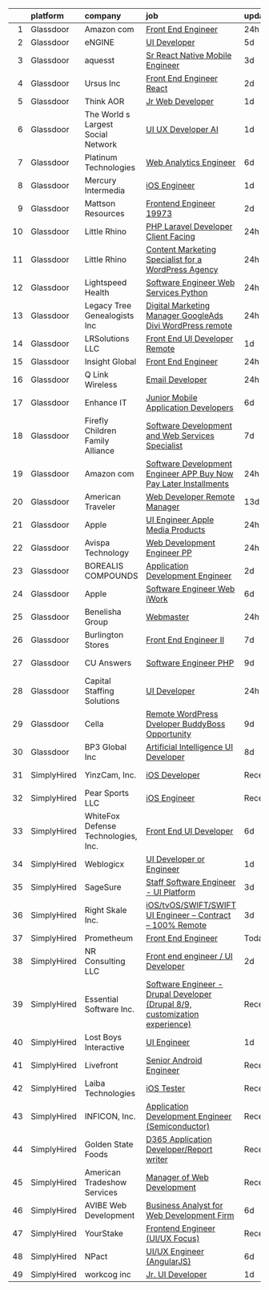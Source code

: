 

|    | platform    | company                             | job                                                                                                                                                                                                                                                                                                                                                                                                                                                                                                                                                                                                                                                                                                                                                                                                                                                                                                                                                                                                                                                                                                                                                                                                                                                                                                                                                                                                               | update_time   | location            |
|---:|:------------|:------------------------------------|:------------------------------------------------------------------------------------------------------------------------------------------------------------------------------------------------------------------------------------------------------------------------------------------------------------------------------------------------------------------------------------------------------------------------------------------------------------------------------------------------------------------------------------------------------------------------------------------------------------------------------------------------------------------------------------------------------------------------------------------------------------------------------------------------------------------------------------------------------------------------------------------------------------------------------------------------------------------------------------------------------------------------------------------------------------------------------------------------------------------------------------------------------------------------------------------------------------------------------------------------------------------------------------------------------------------------------------------------------------------------------------------------------------------|:--------------|:--------------------|
|  1 | Glassdoor   | Amazon com                          | [Front End Engineer](https://www.glassdoor.com/partner/jobListing.htm?pos=123&ao=1110586&s=58&guid=00000182b4e5f521ae2fffcf73711bc4&src=GD_JOB_AD&t=SR&vt=w&cs=1_b01e7699&cb=1660892346073&jobListingId=1008079492922&cpc=8795CF9063CD573D&jrtk=3-0-1gaqebtabkuhf801-1gaqebtaq2eaa000-089a4ecf37e1150b--6NYlbfkN0CKJOvZ2V5IrJ1cL6f27LnM8XR4tisTi-a8V3t-dR9dwsgFRvlGUQc2Ve2CGI8d6VNekPILtRAiJVeC2BMGUyniCeAqpQpaEBREPcrLdn7hK8R3kPDcaBZw5BeA4dqboBiu6lozLUEBRYBmCSXvbCscWdQCgASbg0rE64gOHbHRvaY427JYekMPz_gHvM3bI06BLjKVtoN66aXMzIV-diIRv0LaiyHrBRNDKZKcz7hSXF3tXBTGh9Nsp-RFtkurn8zyFpB7R5hU8KdrCejhnJKnhg9U82j_WWRX0gwQFLAvLMDxZX4AzO3FGu7JJfnAwM2iNFL4dLKJc1N_NRLFAiT4j9BspK4HSmsKdBB3WImuujHM5WmNktbfIKI6WAE8kYvi8BbVdEKPAjKQ4chRQSoDddLU0ht9McGSI_UFFhUBdbbpGlwzMsCp)                                                                                                                                                                                                                                                                                                                                                                                                                                                                                                                                                                                                                                          | 24h           | Seattle, WA         |
|  2 | Glassdoor   | eNGINE                              | [UI Developer](https://www.glassdoor.com/partner/jobListing.htm?pos=121&ao=1110586&s=58&guid=00000182b4e5f521ae2fffcf73711bc4&src=GD_JOB_AD&t=SR&vt=w&ea=1&cs=1_4372acf4&cb=1660892346073&jobListingId=1008069838438&cpc=AC285F3A3ECA6BB0&jrtk=3-0-1gaqebtabkuhf801-1gaqebtaq2eaa000-89aab9cd47342a22--6NYlbfkN0CM72iPWblhTK_jhJfJxLWIuoC99VqbpyV49Itn1AUN0-11EOCsDA6xOfpz_HI8_xB9h5HpgiIRPkkO2Hi2R_skyVgROzf-V3wBAvxqLlJY5EHVpv0OFJyCw-L0RMqAn-PlHU9SwUDe-DwVcki62HWiZeG7HKE_-jOFz9P6JI-sUsmlxZk2Dn4lqcbSEdxKNpxiZJGFqK2YkrSlGTggktuim-qOZ8iX8txkMkp8UFDrZtDb5VZptmf6whnOYR1FFvTHwkX75PEXEvmIVCMW0k3Qlp0Z3g7FO6i_KGv1y7g5_g4fbWVQf22dwm2JTEGnePv9sjRrQXQkHTaFppUuDAz3jeynuMJ2DMLsQHgJ8fCDGgbci7nIAU_0QfB7ZmV1DzRj2Mtw3s9cAcdYcXhl8ZG0ol_XjfNys4iROOfariRWwHuuqCsdcRTAS1X5_xUalrd0UXqAy3TiUwdahjwmBmvzp_l1ZWzdAjevjkSzTVuXRcKZ41mR0aNQrubDVaH0n34%3D)                                                                                                                                                                                                                                                                                                                                                                                                                                                                                                                                                             | 5d            | Remote              |
|  3 | Glassdoor   | aquesst                             | [Sr  React Native Mobile Engineer](https://www.glassdoor.com/partner/jobListing.htm?pos=117&ao=1110586&s=58&guid=00000182b4e5f521ae2fffcf73711bc4&src=GD_JOB_AD&t=SR&vt=w&ea=1&cs=1_fbdb113b&cb=1660892346072&jobListingId=1008071768516&cpc=21001CD36CB5FE0E&jrtk=3-0-1gaqebtabkuhf801-1gaqebtaq2eaa000-c860fe0186ed965c--6NYlbfkN0D0_noO7Oc7JtFJT3HZwjD-j9LlNG4cZe-dC6l96DqpIZZ9990r4MRVQdmbAAdqwariOlcLUcpwkfTTes305q7-5lxP1sp2PrDXZPd-Gsya2CDipC9f-qnjwnXzV0bnxJPfvRfOvP1FPFudrqGNkRMo6qAtSIqYkUpUdB3_EDYU3BeAvvsUGgVrBh9yW6ZbZ5Own8l4Rc5n7F00BxUu0mVaSFNsc2uSgIFKufcvLW2VIt0GIAKqA0nf5fkKnxdFNcvrzLspOU_Yj9itNSIJXBBB8EGlMXkzv6mXv8idbDzOB-IY_T7daeOufUcSlYMWZj6c7n2cXzF6A9oxFaqdVg4k_ccrmeCUGMA-scSp8tgolec7u_gMFhAAYC4kYyvRTObVTfAXNi6kf8Wdhtdqyx8NaiLWFuSu1C0ynCTXuFxWTqIozDyhV3tV6dahqK-OtQmjvslRdX3OCm2wpclXnUU8dxaBQcF5p3y7c5hWVEwh_qEm30oHauqp7Y4m8TW5TYQcsBLyKaQtCzZ0-vQjTTpJBXcKkI0GKZg%3D)                                                                                                                                                                                                                                                                                                                                                                                                                                                                                                         | 3d            | Remote              |
|  4 | Glassdoor   | Ursus  Inc                          | [Front End Engineer   React](https://www.glassdoor.com/partner/jobListing.htm?pos=122&ao=1110586&s=58&guid=00000182b4e5f521ae2fffcf73711bc4&src=GD_JOB_AD&t=SR&vt=w&ea=1&cs=1_7d107785&cb=1660892346073&jobListingId=1008074240575&cpc=32EE424DE2B657EB&jrtk=3-0-1gaqebtabkuhf801-1gaqebtaq2eaa000-f2af985bb1f64a6d--6NYlbfkN0CT8vBT9H5mqECx2dfLV_FONLPDKpIRssxVwtj05Tmm4rA5I0VNOPdM1oYsK66ov5pc1wcA0i1jXnvRzmI--6BABobEGEoM2oGyC3XdEJGpUjll2FHbTHAmdz34ryBvE3X54rTHlwXxvLqFBrAX3sI-6J_y4YpvsN-WunORAvaMa1GNL3gPQ4hdC0z48g06DcM75RifPtW5IO-OTXlJjn31Auz1KaHUqcnUXskvsQiL05VN4HOH-ODWYm-IV-9wf-vwo5Js-fPjNSsKek7TBHfcmKY8e3pXzDwz1XGgGupmipdRvrEBbKnRZOGn36v5YQyK5WBxp3zL2U1n5WDF6s44GuSlwYa8_aeZ2O7wD3MlTmtN1XfPe0w1DuGlLFxlfmLARg3PkxHJqR-5WlqI_sqGiuzTRGMSYwdCQbqUmHFdsdedXeJO8SxxA0TZokdKbBB5Qvi6rmZl8KrhdQYQWNbV-d_CJ4bGHzYijTZnjeaoYVACSOOK6tzHyu5RXV9IHkuXMVa0cYeC73OtgqM2-f7cUnafSMjcyGMWm3l01jfrbe9ZwvnCKSTnHkLccOi1c4ljNQqzO0P3iqgFvKHWwS3q3sAOSIInL-vWxS5iI01Nb1qrmx4a0njkG34-s1PgOYIVFAPw40a62k-EryWZBgcNrOICuyKS-a1i7jwJrByNY_ik_zJFsVCGRgRaIBk8xy_rMILxfqTYpjvJzMjNCSYIjbjepxXt7pXwmGYYId4_9fGmDTkUzCvEI8kIHLcTFxS03f2UsAoLg2Y1vsp8thv4N95AvGUfxpI4u_BHjgxM-On7nahzamzDg7yzDSckZ7n1NZZ2b2J7H3srsiurQ9RA4FKefMbH1zdQvhSSnNBZOOF-2OIIgSA0uB66B4oo5BvcVybjbGQLuFaVZdtDphauledvzlXzrU-ZO_aIKEI8egerRbViqlwU7xrd0JdBiZRnd_wAqnBc3ZlY-FQVdgjGrsYeyt4YhpRXtJWS3v5QXORlkqGvCHaThfkSNavNj5_4Fif9lNvyXA%3D%3D) | 2d            | New York, NY        |
|  5 | Glassdoor   | Think AOR                           | [Jr  Web Developer](https://www.glassdoor.com/partner/jobListing.htm?pos=120&ao=1110586&s=58&guid=00000182b4e5f521ae2fffcf73711bc4&src=GD_JOB_AD&t=SR&vt=w&cs=1_9af6b098&cb=1660892346073&jobListingId=1008076352884&cpc=F41FEAB56D215062&jrtk=3-0-1gaqebtabkuhf801-1gaqebtaq2eaa000-199541a9d9310322--6NYlbfkN0AZhccrYCUSJlZEde1UnGXnwlG1V9FU8luw-eezWnVYr-kN5gpXPDZd7hP_nk8EKTuSlEmZqUFjmWZXkZE7zsw_oW-GdjzGixVbr7Hm8X-T_tZbOrZ7F4qo__LCtrgwEHZ6SjEb1GrWSNIGGA7nkaZzhtx6eyPItdJC7UvlRhOw1WbT2p9JnsSl5MRZ-KG7NMtGk7iIyo--fpKh9-7Q8ul6KT-t64dOgIVSxrm4zlh3naDetUIpFBtjD8uAMjoBMonv-ZlkVjdzs8SsJ8HRZLRlRwfA90GQzHVi-U2vyfDfqWy_veMZzeQNGm_46S0OeIKKA-qiVEvox2NhQ5Xg8qzkY0uLxAL-KqOWgjwe9DGw6liwrm0ivlnt3ALnT_Vihi3QDCP16rXdj7IEz8ICvFagY0O6RCg2YkB3RgYGIdsMZBL3NagE4klJ)                                                                                                                                                                                                                                                                                                                                                                                                                                                                                                                                                                                                                                           | 1d            | Denver, CO          |
|  6 | Glassdoor   | The World s Largest Social Network  | [UI UX Developer  AI ](https://www.glassdoor.com/partner/jobListing.htm?pos=130&ao=1110586&s=58&guid=00000182b4e5f521ae2fffcf73711bc4&src=GD_JOB_AD&t=SR&vt=w&ea=1&cs=1_afeec435&cb=1660892346074&jobListingId=1008077555642&cpc=48B9F4758953335C&jrtk=3-0-1gaqebtabkuhf801-1gaqebtaq2eaa000-dc4dc3c9770794ca--6NYlbfkN0DSgjPPcnEdvoK3uuxfISLALE6pB1FR7YSHOr_tSg5_QGIhoz_2VqUepdcKLBLI_zRhBJ0Jgrc-8VysXAJk9sFkp8To6E9QiF_qXEeEjrEop-zVPZFN-pEA4fBNHuPYhZ1Yc2dsmwzqRzS3FoMia2YElFrd9Qr-ZitosHSBbmhCFAcrUECrH2HbOixZ5u8dra3ftJspat-wrpUwHBdQnnz6Wdk0WOa-T71TYn2s1BVfcqwJCC8fscCPc84CTDEvbdP-7VZoN08hWPTfjdpJqHoaSyTSI6hC94m3xDgVhroaBkpIjTgd177o4ezPkX_nv5k2bNlvRQIqewFky5VrPmj4tyZ1U4Kr3K5fOn8RKU0WGBAqwic0n2SMmQd_jzbkzn5G9CQgV-dC_d_nWofholFZWEqsNHvV7NJGSiOMxDAtil9bwcrATVHxor8TDYjUzZhPlWSkjWr7w5rMdMTVBnVRSL13DVAjUhsKJgjbOqu9xPfT-YSIdxCwzsTEv8iMUHCTC1Ru1kh43ZrBWlpHdE-oNjzH7GJy6-8m02dHlHJK4hS-dscuiAoPZ5BqYtmlstHct9LxiT81wXJUmSW8lEyaAm5S3_p1RLI%3D)                                                                                                                                                                                                                                                                                                                                                                                                                                                     | 1d            | San Francisco, CA   |
|  7 | Glassdoor   | Platinum Technologies               | [Web Analytics Engineer](https://www.glassdoor.com/partner/jobListing.htm?pos=104&ao=1110586&s=58&guid=00000182b4e5f521ae2fffcf73711bc4&src=GD_JOB_AD&t=SR&vt=w&ea=1&cs=1_7d08d967&cb=1660892346070&jobListingId=1008067991782&cpc=0F120DD93C91FC85&jrtk=3-0-1gaqebtabkuhf801-1gaqebtaq2eaa000-5bea5c2b1ab209cd--6NYlbfkN0AS3oPsAAmCngCu4U51_2RxXyfS7TdWOFtWPOafNW52IwBtI59ZXPdtHojvQioreHV1eCyLClcTIJuHglHXQYGFPrbYLNKjMSYElkp1vDU5B6GRIJ3ntTEZ8wqUdXjiHri8KgFHTcevVO2ME7px7hB8pIZ9k3huWREFH3y7GXAIcILB01STLbx2WRq02-bbBOfhOHb-GBgkWkMMDF7RgWK40RbKU3RMj3IC21V0FqFL5X0wZiV-zrLqtpcx2ThXV2X90Q4f5y3xUx4gtcMYd9CFUi6sLF6ndBVigXfIoZQvsVLqCnPwPvo-dd1gexvnGtc-f_0Zi7HBdkYRKzI0mNNJ-pP6hPDkns_opMyvaYCtMFPs3qNVlYwTK3m4_teGeWg6hRlQICZHRofNqSA7BRQ05BY8SvBGr6X5J-AvFALIv5SUOpvn_XIDbV1T71fW4NiWlYwjSoxuc0V2uxuQLGG6KwAVMSPpVhsSnHras67qg-DXkOyR43Vcje9f-EojI4rdgh6V7mMiKw%3D%3D)                                                                                                                                                                                                                                                                                                                                                                                                                                                                                                                                     | 6d            | Remote              |
|  8 | Glassdoor   | Mercury Intermedia                  | [iOS Engineer](https://www.glassdoor.com/partner/jobListing.htm?pos=107&ao=1110586&s=58&guid=00000182b4e5f521ae2fffcf73711bc4&src=GD_JOB_AD&t=SR&vt=w&ea=1&cs=1_ed88771a&cb=1660892346070&jobListingId=1008076136955&cpc=F17331D9BECC482A&jrtk=3-0-1gaqebtabkuhf801-1gaqebtaq2eaa000-b47ae40df0f9e85a--6NYlbfkN0Cp_WSJKd_Pz82imZmURPbhd3kYBsiZi4lpMLOH6vOlLPzokIxeo4E3F4xOQambd4--pyPe1rb1tNFMVvuWJilBPmEHBtb4FOWf2iaHFnU2gYgmWEx5lbC9IvpM5GttvCFqq9MBjwz0-PM8WfbOGC482exjsPIVnX9T1MMUcE0kr6yFADdb7FrViRCycjX4lZRL6kcJmIXFHhc6uP0Q2TeDOdL9NSYgwFCmUPISZ-9vCQnDIXy9rtH1cYz8K4OIqyRplj_-8i2Px0YlD6m2LPBZd5MafsUiCp0AZJhFZkw9yT-BkyDJnOmc4uSHgAXDjnMLL1FMGeaU26N6EsS0nXR3m_uHmds5F-KDgITqLBxNxM5fpJOcPqQX3zaU7fY_KV4ytNhfGQZWkvNhOvp_1NCsBmhJUXSkGsz9DzkbkT-Hf0qIo_JJA4tvSaeORUpQpd_ev1WLOWK1ErZvRyy6qTTGCXL0LWXB077qpCuNsRihAO8269BMGZUAJjbe6HRwUIY%3D)                                                                                                                                                                                                                                                                                                                                                                                                                                                                                                                                                             | 1d            | Remote              |
|  9 | Glassdoor   | Mattson Resources                   | [Frontend Engineer   19973](https://www.glassdoor.com/partner/jobListing.htm?pos=127&ao=1110586&s=58&guid=00000182b4e5f521ae2fffcf73711bc4&src=GD_JOB_AD&t=SR&vt=w&ea=1&cs=1_fa531f47&cb=1660892346074&jobListingId=1008074116931&cpc=9DC6E4D8324653EE&jrtk=3-0-1gaqebtabkuhf801-1gaqebtaq2eaa000-0a00a1491b6a5ce7--6NYlbfkN0DoFs6WlAcF-9rlb0mQNJgEdO4ygxmYB9kVlugPervFNJgAbE9jgY8GUQwiNDcz4EUKR8PdUcyf-VNWI6AuDvUkfxpNhtGaNV5cQCjdB051Mo02_MpHvgyOZvIn0ijvxKvElIJ4RuI63bP0TH3FcrNAG2S-xyoC_S9UwtJ6BNM_w8dMRF17Vwi9n_DU3ijUHfyQiBZZct9vjKIpcaZFcJHus1TWCRaaUj7EIb4-oXy1xqr1XnBVoXAugUK0KeuN4pYkPuCk4OL2q1VWE1vIrkFnzsgmDUpMOIIEQFShdXW43IEaGr9Dhcz5AwgaufWwFYYEbFVlD9LHEr4LIBwSAUCTZXHwjQ0RFdh0vJ3Xns-P6bxJDdGjho8eVfjHZVT_d5JCTavGRmNry0_tWUrv8H4v_5y4odB9A6B_ZfIy-YqxXxHNqz0l1DUi3RDtYaBS4qyriTUMFtgPaacSzB61E0HZbSEs2_LJNfwi-Yk9jO-h7TxPG2Wc0vxwbk-qpfDQKLc%3D)                                                                                                                                                                                                                                                                                                                                                                                                                                                                                                                                                | 2d            | Boston, MA          |
| 10 | Glassdoor   | Little Rhino                        | [PHP Laravel Developer  Client Facing ](https://www.glassdoor.com/partner/jobListing.htm?pos=108&ao=1110586&s=58&guid=00000182b4e5f521ae2fffcf73711bc4&src=GD_JOB_AD&t=SR&vt=w&ea=1&cs=1_04ec3783&cb=1660892346071&jobListingId=1008078930854&cpc=3164FDD6030E246B&jrtk=3-0-1gaqebtabkuhf801-1gaqebtaq2eaa000-da5abfdb342274a8--6NYlbfkN0BE1sWS3io7iFyXC8dTZk01nBBpyTqvcghSxkx67H4-m9o72b3Na2Uei0oZPmMhRflNJLW3qvnToUwB_6QL5RWQKSVnFOs5e6HiSvw7fwaZJxe87oaXS6XH72ZA04n9M8D7w07HbLi7_evwgNRF52txpNdje-HB_BqD0UOgyIHXGbRsG43lfAzXYvAUZE6X2_5Cyjw7eg859iLYk_j-pdZQuxnLogbD8odJxAAXcxOWl_Ewi-KCaTiI8KPa9PjIgdTqb0wWRqX1J0SIk1hANLMSfibVvz_EGvRylXG2iPkKsE6GtPjv1CW3gK2i_oVta9SMyCkMmngs6wGC7nINLxQIZZ29-2_s-YM1UFHrdtAOJhAnUD9Clyp_NAsOfMqLITvheTbHlG3o94wVzoS8BEPcz4AvgxGpOYbOS_PfVXTcP-P_O24eP9NRpLQxjhJnnIYyKA4rhNPYrQVHB9ms6QcpgB0_GCu0J1J2jXZJ_zxBidxWOicrsMUXAnFpUHAHgKSGW_FApknNyQ%3D%3D)                                                                                                                                                                                                                                                                                                                                                                                                                                                                                                                      | 24h           | Remote              |
| 11 | Glassdoor   | Little Rhino                        | [Content Marketing Specialist for a WordPress Agency](https://www.glassdoor.com/partner/jobListing.htm?pos=115&ao=1110586&s=58&guid=00000182b4e5f521ae2fffcf73711bc4&src=GD_JOB_AD&t=SR&vt=w&ea=1&cs=1_b90008d4&cb=1660892346072&jobListingId=1008078987183&cpc=C891152315FA1AD8&jrtk=3-0-1gaqebtabkuhf801-1gaqebtaq2eaa000-68b470c291fab490--6NYlbfkN0BE1sWS3io7iFyXC8dTZk01nBBpyTqvcghSxkx67H4-m9o72b3Na2UeQXYpQB8brbK2b6EXNH_Ds2Gwmfd68ZuWrGGrxFcZpBARfgo1K9BWuIASlaXHrLe7pU5hOaiybbEz_rJxl9zXfxT2L0IlIJFoTDYWp_xl82tb0AjjRtHz3kD4KhReoPeiaN6cJSKBHQD6dig3lIcfL_S4Qt4WxJ2brwK6skhbFlcmOuu4TUJNMeVDmm6CTXXl7deJDOCxmw8l8qwqUTwHDGuZKpAoO28h8OvNtQbDUxJyBcfm79YRUGeuFOzo0jJutPST0KW_-qe_OWQfzmrOMfMRRL2EdMzrAJ8PRfcRcXBGa1tsWMA6FH9StQLmg53eXpTMyhe5L41oURUsGR40A6G1CATtxFR0jTD09ZdgYwCf1KI1yc4aOEs9FexHS127Y2bm_qKJO-TwxvUSXDtSrzPP20VytF6rf8XBdLIQzOQKWylKTUc4E8SqgAT75H7idzTxiKxGZk0%3D)                                                                                                                                                                                                                                                                                                                                                                                                                                                                                                                      | 24h           | Remote              |
| 12 | Glassdoor   | Lightspeed Health                   | [Software Engineer   Web Services  Python ](https://www.glassdoor.com/partner/jobListing.htm?pos=103&ao=1110586&s=58&guid=00000182b4e5f521ae2fffcf73711bc4&src=GD_JOB_AD&t=SR&vt=w&ea=1&cs=1_cf4b0d8f&cb=1660892346070&jobListingId=1008078778282&cpc=61E17551093C17CB&jrtk=3-0-1gaqebtabkuhf801-1gaqebtaq2eaa000-db91bc0814ed36f4--6NYlbfkN0DeyJ4CP5CzwT7broxeUwKBt3co1QwKwWitRQqJu2WRZ7m0_gEG3-jS9MPJ0KxoJBwOPed10kVfSA-bTLFSMB73g7PFkUyLAm1fb1kEKujlBHTT7Vy6xC-6cRZ6bOFLUkO80r-gEFwdzjzIbJIZ6i67Lp7GwF9j5yf7DwAhvzOC7qFI8SB7G4DAhlAvHXTL22JQOn4X2Btt4VhsEAVI5IuScyeRxUUvoodKKMyTAW_nUxWxibsyU0RPgL6AUorl2pwy1CcCiGC64GrzhLgG-OkPDsFcfafdfk5efN-3af7KbE58KZrsRHwy36r8yxb1lGHgJnyvNWmeOsAyyi5mWLTORRubZaPfEZ3kC9azSQ5uV3cHVil9Y84yMFhA9vXLMWyJSyujr6ux1cLvE1EvgTfonm6f8o6J-r_lNe4h4p9DZema5LlpaVraOg6yvFrf2dAC8BTWToJkZv0H2j9fERhLkeQdWCWuynAPI7qcjjDtDJuJo1LLNgbU6rmcx671arvbgv6avP7a7Q%3D%3D)                                                                                                                                                                                                                                                                                                                                                                                                                                                                                                                  | 24h           | Remote              |
| 13 | Glassdoor   | Legacy Tree Genealogists  Inc       | [Digital Marketing Manager   GoogleAds  Divi WordPress  remote ](https://www.glassdoor.com/partner/jobListing.htm?pos=114&ao=1110586&s=58&guid=00000182b4e5f521ae2fffcf73711bc4&src=GD_JOB_AD&t=SR&vt=w&ea=1&cs=1_9fcaed3d&cb=1660892346072&jobListingId=1008079090833&cpc=45DC3EB807283E85&jrtk=3-0-1gaqebtabkuhf801-1gaqebtaq2eaa000-6368a673470ba3c4--6NYlbfkN0AuAjYKnBHsdkcMxrD7ZJITXxV72vImVt5xOyKRJQecNLptHT1ZOkyZDxiZiUaw9Z55LGqfEn1DUkR1LsDM07OkNWEsffmfuZDD3dewbPuDE4qa_tjuaxKN92aPWfrGxgB_0TGQmpsoGX6an5rsbAr8YDNE2-gcX2MJWY4FFAzEZGVx4JxT3547BD3SmtzCbsiMaHZjfdMN-QJEYO_qwPWoQ8oKnxV0J9aVDvGZDdVW0JSi8tGdPyrR6N1P9NERxhcfe6xCXC0o7s3zip5QoYWciAZ7jWbo3BDgWWZTXhH7z3QbhJYfRyWcjz1xO-hdUOCs1IojoomVR_TGGNjngvQRIs4HZJY8CVGf51DX3IbQUTlI3OM4tkFkuWfK4J_7eNeW1pb4T6msvhfoA3b-2cAhdYSqdd55tVw3goITWEE0inxMjhAunRU3kuTApKgHFB26dGe2pmC8TntUroHKk4uT0fs0R7-5SIS-xqeHaIqd9uTFE7owbgnk4Y5xVmUvs08%3D)                                                                                                                                                                                                                                                                                                                                                                                                                                                                                                           | 24h           | Remote              |
| 14 | Glassdoor   | LRSolutions  LLC                    | [Front End UI Developer   Remote](https://www.glassdoor.com/partner/jobListing.htm?pos=128&ao=1110586&s=58&guid=00000182b4e5f521ae2fffcf73711bc4&src=GD_JOB_AD&t=SR&vt=w&ea=1&cs=1_c9a1324a&cb=1660892346074&jobListingId=1008075985506&cpc=48B9F4758953335C&jrtk=3-0-1gaqebtabkuhf801-1gaqebtaq2eaa000-5a430370482fc73c--6NYlbfkN0BAGAj0RUsnWTahqI1tl-PZLsMym4oUMswTcg611k7hRhZpN3Kz5TEiF7mWyl4wW1AhtjUlcgc-107l0yBL-hN6ZbcyiXBfLWok2zXEOlJ3ntoBTaMYRTmL97T9V5cUyN_zWZK3d3Ca7QurS0aUI1qMGMs3j4yGfflH6UsqC2Io-QDlomXxrYsO_NEg5M2dDDIDt0cJHYKUlHsuDofdv9RUcwicwYWRZPQQDb5RHZZGzcDcAG6V5cTNbK-0k675qNhEGQCthTga77MXHCtS9kWZHgPmRke7cAwvhyqk3Md-FwBjFRdifhnx0SNPhmfh6EoCeZmr_DJP5u84n75sB2e0-rh9zeacld-fTTMJ3X9RMdNuNAC_DKfDuexFt4YDVU2FnWFfA6UxcXgYMeHqNqd04-ZWtNqIqwTgp0XbBqabLOCyLWn9_Lz7EpajvSWKFgx6zR2mCKb6aqEDruUt9Q-Yxmv-28ZQI6ig_odr5cSN1WM1o-wML1F-SKcRAsP4Eoi-A2-hvVBlsQ%3D%3D)                                                                                                                                                                                                                                                                                                                                                                                                                                                                                                                            | 1d            | Remote              |
| 15 | Glassdoor   | Insight Global                      | [Front End Engineer](https://www.glassdoor.com/partner/jobListing.htm?pos=126&ao=1110586&s=58&guid=00000182b4e5f521ae2fffcf73711bc4&src=GD_JOB_AD&t=SR&vt=w&ea=1&cs=1_62a839a1&cb=1660892346074&jobListingId=1008078450808&cpc=7F6F94E2229B3AB5&jrtk=3-0-1gaqebtabkuhf801-1gaqebtaq2eaa000-100ad67a0adc0202--6NYlbfkN0BKkHZu3wF05EeDimN_p6sYpKCMArvwa95YdH7UpkaBCjsSwmwBTMBVzc--gvfSTUXQkhS6MTJvE6Fnsp_XG9jYFs8NScZRNclnlTA4wJQ0phMSqNr_DQnA99I7Hepp3Pqbn5BE-rwscmf7dHEKNxFCwi1xHVmPovfsMC73bCNbWU4VgZvXZZCKhPKfdcJQ5uUvtuJY9zXFC4ytHD8pfzWsLL86JmHbWK1i9TLTDCLcZUdOCPOIc794fvz0wDo9LOtr_4otaZc3TCcSlmUPNXTEhGBJsBplHzqCCBkCwdPaT_nCjHM6Wxw9cJAzUPJX2f4ji4tRukDG_PmoO_Etg1H_Zu6O13FDoV66rrkXH0ovmrIxeJuHtZiu7sFCQmQPAXuoD7xx5o1pSelmpOWUQ5oNSDc8pVZEWr7wD3TOfBo-1uLsuqFoFqrD8dDBXpk3h3huGWU0wgjS40Sxws_6CwlW7qZIaKYrvYg1HQOH2EvfHvKQa48MObnwEq70A__Lk3M7Y2FYYvFOxQ%3D%3D)                                                                                                                                                                                                                                                                                                                                                                                                                                                                                                                                         | 24h           | Remote              |
| 16 | Glassdoor   | Q Link Wireless                     | [Email Developer](https://www.glassdoor.com/partner/jobListing.htm?pos=109&ao=1110586&s=58&guid=00000182b4e5f521ae2fffcf73711bc4&src=GD_JOB_AD&t=SR&vt=w&ea=1&cs=1_ad104c92&cb=1660892346071&jobListingId=1008079192304&cpc=009A9C8147DF705D&jrtk=3-0-1gaqebtabkuhf801-1gaqebtaq2eaa000-998f99265cd1f4cb--6NYlbfkN0C1n-7uwLBmXreK9Hz04i1NaXR3ByHk8AHoFYtQOHcucngP0fSeBwU1vqA1SX6Bdmmuf7XNj83zjZZdG1fYt5ojd0FUTPdJu0_YAUte9BZbJF6zZR-RsRI4r_2QdYI9QtkHyZ4QsvVgIMlgnZIgMP2M-x4Vp0_CyQNVt9Hok0pqiRtOMmbsUV_Qqf9C1mQrgeGgrgn629lLTleiQdHdyhhSe3Rx1yCq5lW-1i4x2cRHi5e6O0bV7RTBk2NUbfERto8Vvvn1M7-sOSCVmv6S6PUwaMbTqyUfyKl9WqOxknfS7zGlUFevqmVMxwkPVJRkcNhLFxwHOw1SZgu42cZvuOD_5oT7PuUNaay_TU200QEWV1Lo-C7gB3y7abFU2QlNSN_pEOOY7ab7CJsx_Uruo1YTr7Mx26f9zeFdZEp4j9mo8RidwI1IlqqokAdaMTzO2zw5IzDa3rtzjeIjnyN9n8YPKRmO9TmXnViNYlfBfpuWors2Yiyq9lM23CO5wHeiQoLzXpOxyZBL9w%3D%3D)                                                                                                                                                                                                                                                                                                                                                                                                                                                                                                                                            | 24h           | Dania, FL           |
| 17 | Glassdoor   | Enhance IT                          | [Junior Mobile Application Developers](https://www.glassdoor.com/partner/jobListing.htm?pos=116&ao=1110586&s=58&guid=00000182b4e5f521ae2fffcf73711bc4&src=GD_JOB_AD&t=SR&vt=w&ea=1&cs=1_b7077efb&cb=1660892346072&jobListingId=1008068900182&cpc=FAE5E775D180B2FB&jrtk=3-0-1gaqebtabkuhf801-1gaqebtaq2eaa000-def1bbd1f598e622--6NYlbfkN0AraZfUMCdnJNjJsWHy6D3Ra_0D6GRfEkfGXZiKyoRK-VOwO6-Fnjju3UziSgxx_2dztle11cb4VvC_EnZaGZvallrJcFMEZ5Nxf-sUoNMNKtH2TI_Z4XyxT7QHL8ac1iyp7Y-701IPTxBo0U1IXSCSeLvTqKewnAtKv20pNCOPzePwMnVtsiioOAusAOMDS83jxWqMUv5_FinI5jfLrSe09pqcN4q51EIy6PDyi9qluhVwJTHlA9-pCgfOffbtRrKsMO5xDzNHk5645yn5-GMqA1eKp_m8ZIH51HPvWpm48rmDO887UyoO-G1SgXb6kZ-jqBsAOYolVDjU_p-dFJ8Ue1VNSyfM_Qjesh5NC2eTuX-reiNIrZdfmt4E-bKB_RIddWOR5cP_kVvuYCkKwXDFdtEjpFVjD0Hx4mU2RfieICI8zgmMO8iyjzlnIXxkr5cK7BwgktM2N0O6iiYyqhDHh4EYeagmFZDl2gonWg9hXCJWW6rVdSYcdHoe4cxrRQJOXQThN_hgoQ%3D%3D)                                                                                                                                                                                                                                                                                                                                                                                                                                                                                                                       | 6d            | Atlanta, GA         |
| 18 | Glassdoor   | Firefly Children   Family Alliance  | [Software Development and Web Services Specialist](https://www.glassdoor.com/partner/jobListing.htm?pos=106&ao=1110586&s=58&guid=00000182b4e5f521ae2fffcf73711bc4&src=GD_JOB_AD&t=SR&vt=w&cs=1_6e581004&cb=1660892346070&jobListingId=1008066852423&cpc=BC9CB04B69E72EC2&jrtk=3-0-1gaqebtabkuhf801-1gaqebtaq2eaa000-cf3a85c00cb20a97--6NYlbfkN0CNzuPTjnduGFAOpB2vcisEyNlokxoC3oHyRQ2OwCqP11-2grFXxv4hxLgRiYTyiFv0bkFe8JpJjZf8_M3r_k5Hpg8yNjV6u-vPl7ebESnpQYujrX1qPjs8JQLZzpsXh0l1ibaXfwnmZAZSLn_ExzidpHeBikTNiI1rm3wcJJ6LnzWTqs8paCVpFI8jG78x51VrazyFHknm2MaipbtQ_rFk1KhbCR8OiQ-jyEAFgkN7Wx6egCPaT9Q4lTmM-bXAq56oU_OfDDCI_Mo0ouJH8372WN6387jn6GEaMD2dW0DMH5hcK5CPUBaYwgUkcdH8SP44mqHhiyARVS3CZujuBfqosIJ55lYlSX_c-CE0Y2bY0QCoK8WndCCd5bURBLxCOKdUjcJPlhXWO6IjnLq0lV-FJ6rdGAo4JZnD_k_k7rUCG8zXKSozcEd0zwNqKhVqMQvqCMadIvwYE4jrCtcnLQfJBvCd8D640snV0vCxjE_CITwJpXO_Z374G5fYg_rM1f8%3D)                                                                                                                                                                                                                                                                                                                                                                                                                                                                                                                              | 7d            | Indianapolis, IN    |
| 19 | Glassdoor   | Amazon com                          | [Software Development Engineer  APP Buy Now Pay Later  Installments ](https://www.glassdoor.com/partner/jobListing.htm?pos=113&ao=1110586&s=58&guid=00000182b4e5f521ae2fffcf73711bc4&src=GD_JOB_AD&t=SR&vt=w&cs=1_bbf774a7&cb=1660892346071&jobListingId=1008079492755&cpc=8795CF9063CD573D&jrtk=3-0-1gaqebtabkuhf801-1gaqebtaq2eaa000-a291e926887ae7c8--6NYlbfkN0CKJOvZ2V5IrJ1cL6f27LnM8XR4tisTi-a8V3t-dR9dwsgFRvlGUQc2Ve2CGI8d6VNekPILtRAiJZaPvsd-E8VOsvE8WIyWPCrm5Vn0I2jCj9uiu4ydwtyYG7vNbuSOplnXL_KoWJRnA2Rt9Mk7qk7k2J-UL_1VsOz7WQvJTHBRorpFRVLqQafIRCYV38T6ljMVXpCTgz2nYfYHUHEn-9vt1xEdH-gL708tkJxCOoAHMjg5TsX68grW6y1tt5QWEIHJjvEDtfqyjTjcvlHYue_v-JpxeWhePq0vabtvzIQ4fbTCvkY1YpXmsFPJR-UnubYWVD3MGyg_-qgiyZ5VCKnL1VTzZWJ8KN7c3erNpWrfknKW5CRTphSh4vOi48IyRcVLYv-k6v_RY3bDv6usFnnN-TnWanFMJoGmD9zKER0TIW5TlDzCMd3F)                                                                                                                                                                                                                                                                                                                                                                                                                                                                                                                                                                                         | 24h           | Seattle, WA         |
| 20 | Glassdoor   | American Traveler                   | [Web Developer Remote Manager](https://www.glassdoor.com/partner/jobListing.htm?pos=119&ao=1110586&s=58&guid=00000182b4e5f521ae2fffcf73711bc4&src=GD_JOB_AD&t=SR&vt=w&ea=1&cs=1_d1a8cab1&cb=1660892346073&jobListingId=1008056188978&cpc=39721386339D0809&jrtk=3-0-1gaqebtabkuhf801-1gaqebtaq2eaa000-441c4092247efcdc--6NYlbfkN0CkyUODdAWOttWJ2LJ7eZfdfOMXKQZf4DPL70xczqcB1LPqXS_73rS5nAenDC-EjxLQZwjUwl6q06DL8lvcCzJfoEWX9ymooVZwHEo0oIC5fw1BQ4QozUrrQjBA1vvihQcUDjEeeZU4hTOK3tN6N3rovH1MOQ-LKvUHL5xpkry04szfj3dm3kSlgVIsncGuvCSEwqpoxjhzx7PqeKFwjWULCr5CCdlFW51IOoxKN37HgqqDOLaKDMjgjfwPqh0hI6h9D47uhzBcmDJvB7OvT0fWEFI47F7YJ9wxMwIvCpvhLVv-kVMqXz8nokZh8F_Q6JrfmwQGF7rSVjjL6DeMoKymxHdYZIRlzAa_ohdTTPnHHIznpDVQTQD6RBVLxveZzmw5zEhPx8sn9ySONnG6nmz21PvXPZnad-4RUYdVt-iqdXpUGfZZrBk07bRD1Q1C2KEzJfuy_wgG4602QwpwKNQPHhBw-vQJ0w6UyjeVu0x0dVVyG1sLp1Cw-I-kd5-ZOe_qTan2Y-WiWQ%3D%3D)                                                                                                                                                                                                                                                                                                                                                                                                                                                                                                                               | 13d           | Remote              |
| 21 | Glassdoor   | Apple                               | [UI Engineer   Apple Media Products](https://www.glassdoor.com/partner/jobListing.htm?pos=112&ao=1110586&s=58&guid=00000182b4e5f521ae2fffcf73711bc4&src=GD_JOB_AD&t=SR&vt=w&cs=1_62695a1b&cb=1660892346071&jobListingId=1008078787069&cpc=B076152010A3B66C&jrtk=3-0-1gaqebtabkuhf801-1gaqebtaq2eaa000-be95857f15b9220f--6NYlbfkN0BvKrLyj5gPmtZO9T8euul8TCxuuKNOtzRJOomxnwSEodTz2Bc-sPZl1dBMH13w-jPJKcz5G1NFvUu0qAio5VKKhFcU5VN31Y-iUkmH4tSP70dYrFuCIXzqoYqaUQOeuKSCQkxRTNdPLCo8qjilq_Qmtgrn8CfzNcY0001hocwqhyGCriX79jeDZNh2qvr7YSthRmdIklhrZ-UC4mH1JSx_Q5NEenTbBGa2CsJm2TNzrHM9g8slDTOA9Mcxxi4EmhF1NhiS-X-cmKOo7H9SLNVTcVZmKzT-8pNOqfi0ijik2PShdmaBPkFDzpsdWbdnUY-iuF-vBtce5TNtfBEZnKyRfnFchnuwlUodZ3AMUyX6Qc3_07OQgAmX1CtM29MCX7rBELb7lRMGEPDjpIxpgyvyHLVWd1b9dUchCErGFW01xEPd2aZi34RemrSwpXVm4YENahCLUvEorydt2YYqFrTGXMjHNKAbgNxEjrTNrVRQVFdVMJSwwCMj9qIroKFy01n7LpHanasjzQ8-BguZiHcPAzYi5NPt0l6WmDZ8h3aFmat5sFRpXZEKqv-wT133_saos6E1feToMTvHy-CmIXZSC_qF2vHhVk9ailN1WN0hOwpi-6zOh_iAQThe6yGtN5wIP02vJhxoGhyXQIWFVLo5XhDay6cCtb1p-w8Kg0LtBRGymJbm4bH0cK2RkJyyvayNasGV44UXZSgu2MsVs7nPqxobchcNTfYgzMWLH065PCKKmk--JEo6IEODUoEoU2-ylj2i7TjhYQKuY9C9V87yOYpDx1QsQvM0Sr_g2OW_63bAluM9UC0mXtC5aS4zz1H_D-kPZGcj6phQvza26kQ2sbV3uAIfkcYQl8jJ46WlEp7ulEZvqgfCq7OyJFvOcFcKYQHxUnLxzYPxL6_Fo-JGlTqLcyw_qwMZZxJyIqcgPIrzkCp5ySMK7__U15DxYbd9MbrW2l_fgAQcTTdyeTvu8uMGp9R130E%3D)                                            | 24h           | Seattle, WA         |
| 22 | Glassdoor   | Avispa Technology                   | [Web Development Engineer  PP](https://www.glassdoor.com/partner/jobListing.htm?pos=110&ao=1110586&s=58&guid=00000182b4e5f521ae2fffcf73711bc4&src=GD_JOB_AD&t=SR&vt=w&ea=1&cs=1_17e0b386&cb=1660892346071&jobListingId=1008079918832&cpc=545C0D17DAD7ABB7&jrtk=3-0-1gaqebtabkuhf801-1gaqebtaq2eaa000-64cf7262a417e5a5--6NYlbfkN0Dj2d0qKPEJP0fpBViK7V-TZwXvjpwqshPgAnSSx4qW-KrhPkyDM9HZpLSjbx7r2siCkyvzcVIm9KQv6FpfpJDFu8k6smMgaxJSEPx13AgJy5VF3zm0mlgSpDVc0aveOcQntlBBPmG2VMdEUwwh0g_OEsYa4-ny5ohNamYAGEAahFt-h_aotPj6ymX7z_Qj7LFnKcUGUhHKRGM4Ij-j74ldl0MCCifvWjZ9ddl2KxVbmuMSL1ZeGxIBKN64GiIGtP_B6fqTOY2Ss5tlRyYEZZiIiaxK2q3kQ5TMX2Fqflu0bwZ93etfLgpaG8yV5Y9mHF492GZDXvTVOPdLMsjLu69sfZWF6sIaerESx-yoM208MChLRBakrfMTHNom6XHWPDjG5rZSD_UxeMCBNFc35NiV6UThNYzkfRMDn3j9mw9_u7puy-Gu_K89q7IOXFtTAtf2rKt4ho8yagOSNVJfwZeI5QXfpF5tiAk%3D)                                                                                                                                                                                                                                                                                                                                                                                                                                                                                                                                                                             | 24h           | Sunnyvale, CA       |
| 23 | Glassdoor   | BOREALIS COMPOUNDS                  | [Application Development Engineer](https://www.glassdoor.com/partner/jobListing.htm?pos=102&ao=1110586&s=58&guid=00000182b4e5f521ae2fffcf73711bc4&src=GD_JOB_AD&t=SR&vt=w&cs=1_a0b0729f&cb=1660892346070&jobListingId=1008073762653&cpc=B5F6D74B4EF69A07&jrtk=3-0-1gaqebtabkuhf801-1gaqebtaq2eaa000-7d009b086ab3aec4--6NYlbfkN0D3pY9BZr6K8HGw2_tgPfJbubO3fx-95i-wxmIgQH2CvCwNAUZXdNgJ09ha30WHYr67b0jcoXwTlmSy4TSRPXRVMsraRwbzC-l0QAJryYhQaJHeTXsa-Tat4hEJBvftOLlZ-WjU9NgyducMMS18a8UCGYr0T-ZX61lQ-BRx40R1Gn6YAI53_rSy9WoodOYN1sdxxhIdEy897EQPElXxUjcekjJbzapKt4mTzzcO9qafYE3Dm0DA0J9utg6FDu3IQigxCr9I7E9-kSmbP-xADsuQUA930L9X2Oq5Nj2dibT7mPehH8DRjElaeMzrTOO_LxTtrQbX_JS4wvygNzHHb9hDvWEjZfM7jHRBcg_D3TzK2RfBS5EqdR2q_DOlAiGqKYSmFSh8IkoBJbY13yYXtRDKXx3L8it1I6Vrhi8jMK2RpLKBfIt2cMuEsobg7OFs57EMcubabBKGW-xgBkpHec5UPBG4w7r1zoWkPzweREDy1It4b7C8ryauzncQ2AbQea4%3D)                                                                                                                                                                                                                                                                                                                                                                                                                                                                                                                                              | 2d            | Detroit, MI         |
| 24 | Glassdoor   | Apple                               | [Software Engineer  Web   iWork](https://www.glassdoor.com/partner/jobListing.htm?pos=111&ao=1110586&s=58&guid=00000182b4e5f521ae2fffcf73711bc4&src=GD_JOB_AD&t=SR&vt=w&cs=1_e75ca392&cb=1660892346071&jobListingId=1008068026001&cpc=AC285F3A3ECA6BB0&jrtk=3-0-1gaqebtabkuhf801-1gaqebtaq2eaa000-b314d1b70519e687--6NYlbfkN0BvKrLyj5gPmtZO9T8euul8TCxuuKNOtzRJOomxnwSEodTz2Bc-sPZlObPMRh-wYQqX09K-kPIWFmIDrnKtybxs18Kgzw1l3Lrgthl87Xxo8ekCPJIkQXPt1KOBK3tnJ0O0lu8RyqdG8L1HhXMGGiIYIMChQ7Nt6ID9buyu_g54F_5qB7rlzr80naLPDKdlN2v9cczxy4Kkv__Ct34WHuIUoARMGKcV4wRrrZ_yPDjKaumqPjJAkM5v4YmgE0WYyK7dIfrfzh4ZX9pgAVUEnVv5IsCmdHT3VULOSnZmNvaozmoQ7B4koFJy8ZHy2vBgKbT1hQoysDMoCdC4skU88krB_wJb1PyNqLC261QpFja-yR2Hz-t9LtKvGtZA_Am768ffPql5wgJBpPTuEhSzrrZChqQpaRA_UJDVGUnB-CyU0wZ2F0xq6pW3tGHvdQ8-11O39-_K91st6zbphgK7arm9z42bp_ja36EYtIM9ySUDVNzYnKj1FMW3n8gEUVBNz_WZy07ZQy_QIT0u_-9vl-amNgxN4PZdDXOQLuxnAFeQ2pHE4KOiT3mX7vZu-Wc8UiHvCeX86bMbCBYkLl3qGVHMMOd7g6ovlCQlgc6JlAzDDbfEvqfEVJEQc8uAwOoKnwqC6mih5HWXynSo-IrmDXWiYz0EACkfEjyT0MJp41uA_wKOGpUPxnWcO4TKbEspNeZykame4z8kL_HKRiXWgeEu4_5muwxJYkbd-yahKWYDnR_r5PLjOHbdSD-Ivt3iwYohjd7nORqXUcUYLReKPM_MNU36aDnS1rPd5OyZnhhVEgJiEBxo1PuHc8_NZG_kiFiVoCoNl6H6pam2p6ntShR8oHL3grGJ4llx3-NDFn9KCKhHI5g8syCisIq2ZH3X8Ig-kaLuCeSUgmXx8v_KgZ8Y6Ftk6SSBP-KNxEPc-H5nmB1XZ0X6yus4grhUoTCjScclD0qdFmBB7g%3D%3D)                                                                  | 6d            | Pittsburgh, PA      |
| 25 | Glassdoor   | Benelisha Group                     | [Webmaster](https://www.glassdoor.com/partner/jobListing.htm?pos=125&ao=1110586&s=58&guid=00000182b4e5f521ae2fffcf73711bc4&src=GD_JOB_AD&t=SR&vt=w&ea=1&cs=1_343b3e2d&cb=1660892346073&jobListingId=1008079074483&cpc=FDA93C03AE7AED37&jrtk=3-0-1gaqebtabkuhf801-1gaqebtaq2eaa000-15e5833e976fc20b--6NYlbfkN0CVjp8eQq2X8g-c-TPDKEngJVNhygRZI_sRmDZV1i0hlN6T9Os67wfutFvBMcxeEt5Xf7E_uCHYePcItXGoOENacm2RTgaZmAGM6DDto5iNxJHnJUlmtFcycmLKl_CROzWmXlvSn78HWsjFIMpAhRtfDxKNLP3BhbQPXa3V99Wm3cuGaWVfb1UE6QqCxfyg900HsXRDopExAy3IT_DTOs-Q1voGdnbmrHsUwKRAHtEpTo_kGUytc5-_I1Uqabo7Dh9tNXMB-Hck99jvnzQV2_y05i1rQXST0rm0Nq3WMcV4acQjZAWkes2o8me9-yt6-RaPtviSvEdQv_joNpU8NIrSF-sGjzgp85eywfF5q7UDDrPrkkKUzjMRJo46ozZw5EZ7l9jAi4xfBbwRNjIRwJwG6gQVN-rw-l2BLj4e0Pj6aZiPNKmuF29URRAtf0rNTzT_UXByy7y5NmqL9iz01EV5JAzUNuROaSl3rHJmWUvENJcN-YHygkbjGmkurRl5EGG4Nvi_ClpPsA%3D%3D)                                                                                                                                                                                                                                                                                                                                                                                                                                                                                                                                                  | 24h           | Encino, CA          |
| 26 | Glassdoor   | Burlington Stores                   | [Front End Engineer II](https://www.glassdoor.com/partner/jobListing.htm?pos=118&ao=1110586&s=58&guid=00000182b4e5f521ae2fffcf73711bc4&src=GD_JOB_AD&t=SR&vt=w&cs=1_1f87b91c&cb=1660892346072&jobListingId=1008067480471&cpc=75B6770C194DCF89&jrtk=3-0-1gaqebtabkuhf801-1gaqebtaq2eaa000-e45be676fcd68c45--6NYlbfkN0CJm4vJz7SDlL3lGccjaB2wU5huGLb-8XfJ0aGDrrd1pLANEVWy-BboQxrVajehlhdn0sSW8DB14lQPZOjCDmWXFofkUrGUbg96FkTutc-MRoUJ58lyhM1Az0644bSisa6BnqZsUlePpIqj6JCpzNKZVKTZtc50_oiz-_zC3B0y9xjpyW7IeF_z2Bb6268QzFeB154q-xtgRQCX5CXpOOYpnJa1H4wuYcNUFq2BDl-ysZTmE_hbFY4gvnkFFhViVQ22oo4Q-fA7QQq6TTs9u7X2S0YdIOyh35EVv-Gg-BrPlPadJ5EM6N3uzP1WsMX17tKGnas9JVsjJlsaUA2V2pCbn35tEvUG-DjSaKBT3C8xKoNwm9P5D4Co_o3rzVM7BCog2wf871SsWJ0iSyfrE_Ttpu449n0bOqcX707vpaakS8WDM_c7h7WLhPbPQ9hpTBsLJbm2SM-D3Wb0xkumgMvn0dnIOw1FwiN1R9f_THZn2F6sJOPyvhSXG7zct5F-dhm8pe4P3fJwDQ%3D%3D)                                                                                                                                                                                                                                                                                                                                                                                                                                                                                                                                           | 7d            | Edgewater Park, NJ  |
| 27 | Glassdoor   | CU  Answers                         | [Software Engineer   PHP](https://www.glassdoor.com/partner/jobListing.htm?pos=105&ao=1110586&s=58&guid=00000182b4e5f521ae2fffcf73711bc4&src=GD_JOB_AD&t=SR&vt=w&ea=1&cs=1_3350dbf7&cb=1660892346070&jobListingId=1008062818968&cpc=D01F56F24F237C35&jrtk=3-0-1gaqebtabkuhf801-1gaqebtaq2eaa000-7db039d6859d7e9a--6NYlbfkN0A-OCueWM1tFhMGdEjz6_hFWqPohNI1_phGGSwmjFRDphzS7RppbsmVjTocfut4kAQBjFt9XyTRmnE-14a2xsnpjZ1h4FV4uHgPOgA4M8NoEMMKMvy4ZXzvsKFSdiisBbPmmc6-9OhT7uGBjwqrJX9KMh-6H-nqmEr3ioq0QVoVyNwBzo2h-rxplo-_8pVE4qvFdFJlg0vj2pn2F_zwn1szZRfpqjGUAXmOpf2sVZkONPa_Wu2b0fj9lEOrt3y4Gm8JRw7p7VkcApJYti4mACjK63-pbdbeQV9LR22VP1va4ahpKO1jXuCzTrR3jIufa73bdYo0OSOGI8rdQYPNCOky5b2i6MA_M_GtpN8Djv0hqfnCLhZGIhtqYp4aF5vvMyP3KtGPbSIn3tVvfrJHYFEyY1fZlaUGK8pjCj8RpIUtyqVoqdhy-QC0EGZ387a5Hg3QAFKGjYNKmBWaDXL5QLx6q_kogmmIuaG4d-8vWx-LHeHupI8YHerRezs7R8eUiMlSa7uE-d00Tw%3D%3D)                                                                                                                                                                                                                                                                                                                                                                                                                                                                                                                                    | 9d            | Grand Rapids, MI    |
| 28 | Glassdoor   | Capital Staffing Solutions          | [UI Developer](https://www.glassdoor.com/partner/jobListing.htm?pos=129&ao=1110586&s=58&guid=00000182b4e5f521ae2fffcf73711bc4&src=GD_JOB_AD&t=SR&vt=w&ea=1&cs=1_f1d08884&cb=1660892346074&jobListingId=1008078630267&cpc=8795CF9063CD573D&jrtk=3-0-1gaqebtabkuhf801-1gaqebtaq2eaa000-c68769d3965bee2a--6NYlbfkN0AHXq2vAVwR3IH7wgnTMdWCa3HguypIXx0DFudX-u0zu6XSU0N9gDGCMsnO9yvyAfO-LkKMf3abDxMhdIqS2DVqUJ49xkDfBSUADNurY2AkMjDBdkc4pBRWgZIfl8_ai-g3njzsoLAuFjTvRhc7U5hf1giY3JX_fQbrmqszoanje9osdTalj1mGpTr5yDShl8qLCB22jPpJOmDlKcsYnRQIfO8KhlT6GNS0BN_Tg8WGrITOEN2K3z8WSOnC6a_9-0N44RojwGMDuxdaaPFcirTdqEenTSuwK5eE1RL0WCkEChcoz3Rfo7duAHUwscCI8mnU_EcQZrImPNmzVvzQJnljw0XoE7C1lmBuY8Qkf9tW3W3KoK6DZ2wyTqsdAhW5NeloMkyXfqONlE3CZUaMqevIoG6TQyyIb5IN0B1MRuLkXX60SYsXoQVLWyEZlOS1dJGFXUWgUz8Tpm3-1XDCBnn1g-jppyqGNen_euYO0dZN4-qwizqny8FpOZmaXVlfUiNnrQ8dUWjjbvZb0V3j0YfL)                                                                                                                                                                                                                                                                                                                                                                                                                                                                                                                                           | 24h           | Tulsa, OK           |
| 29 | Glassdoor   | Cella                               | [Remote WordPress Dveloper  BuddyBoss  Opportunity](https://www.glassdoor.com/partner/jobListing.htm?pos=124&ao=1110586&s=58&guid=00000182b4e5f521ae2fffcf73711bc4&src=GD_JOB_AD&t=SR&vt=w&cs=1_f60f1c38&cb=1660892346073&jobListingId=1008062757269&cpc=AC285F3A3ECA6BB0&jrtk=3-0-1gaqebtabkuhf801-1gaqebtaq2eaa000-ad852e4416c92345--6NYlbfkN0ABL5jwqrJX8j4-zsE1pdctockIOMh3bUiDojLxDHSgft-IBPHc-ugKxXUaFJpc9def4hOIw99HzNZT3JxFj44YZo3yqqDrQqu883lMSvoNQiwb83KyNXxmJY6qNTXaJKV49PdCLdRqhZImmRBOMq-iQ2kBIJ9CFPIAlP7sURVONLTPnroAA3lvA3UEEthXmLNssr7tYvY1rPlImP6mPGrEqDHOt734tApABH8BEEYwlQ1lh7ZU9NgsNDoG8Tjxwem7MIDs_sQMtNhHu7HarohdfS_oSyPZnyYs2qf5L9zhRsvXnQ6In3kipY1BVQYlCXUCfIlf0eq6iOQ-IeJgtyq7Vyfd_Rftkn7NFWIbf_ZZhRICiyR3OG2oZL-Oal8BcU0DprAlWllt3K-G7GlSBIizBRL3M_iG6NhUakmqRityjmh7mQCdXWEzzBHSduNkHPBafAbkOv7hFfWPbOlzpnYghIRcsF7JgzDeIqpNTrI63iCHlvy_gtd7odHP51Hm4Dd2xC5wHuadU5WXPs2cv6S038kS50nxR33xPxgHjtcqA93F-924q0gdUAgxl4PMYufbmZA0TmfkkOb5-1Zi1BxRhkF2NRLvX5xFUCwMOqFs7nZYL4br38Mxw2CKXluvDvLl6un99K9Ro3iEsxOLFwYgBfmaldQbiOEO3JJ6gRflZPWJoacHAJcTTTDuplfo5dHvDeiQOuig89RK2WGkLJ8x-7zJUrSCbolo0kGAX-kmpszP_WW5bY7n)                                                                                                                                                                                                                                                                           | 9d            | Alpharetta, GA      |
| 30 | Glassdoor   | BP3 Global  Inc                     | [Artificial Intelligence UI Developer](https://www.glassdoor.com/partner/jobListing.htm?pos=101&ao=1110586&s=58&guid=00000182b4e5f521ae2fffcf73711bc4&src=GD_JOB_AD&t=SR&vt=w&ea=1&cs=1_6c7d7ef8&cb=1660892346070&jobListingId=1008065221323&cpc=3F31A6B851F28AB5&jrtk=3-0-1gaqebtabkuhf801-1gaqebtaq2eaa000-6f14f717b69075bd--6NYlbfkN0Bzkuy17zoNwKMVjyusHhR7JNYo3SmelKzW8jp1Pa4Tk4WW547EexT8nXOMs0WaCyz5pHM_0GN5tDlRMB5J00LhVLe6nQ9y-M3zyvNSpBLd2TV-xgTGiyWJAhbm4kXXnmCNNndgKcMdO4QB8rH0wggCPS_X99tvbkIPFxkCrM0Jk-jX_vUkPW9_3TSblC2DX8UF4RDq51jrZLpgl05AMPQdKJSk9NGmTnUQMXa3Ftf-UWyZQkJLAASGlrCqqhvwk_1yg02WP5PK8rz3lDjhyaOfwl9pq3W_SN3Xtsn76O9kJFKP-4of7_Kapz_i3llu4utUMQ61qmZT5B3lMhfYrrIuLpJhrzXeMwUMg7PgfkaNSOHZ9N8EpaD32lqTm_aaFEqn091Rf-LiMUHC5sjB5qnjMJUlsN4CW8vLDnmLP4vnT25--sc6eZ_sCleza7Kb2-Fpra8wk6vph0GIYFeQIDQTPbBoZ4ilnW1pvmpN9CyDtN3oJWglPn1ZQWHzX-BHJlDtDs6tpryW7UhIukBEILiCJ1ilVr-vQxU%3D)                                                                                                                                                                                                                                                                                                                                                                                                                                                                                                     | 8d            | Denver, CO          |
| 31 | SimplyHired | YinzCam, Inc.                       | [iOS Developer](https://www.simplyhired.com/job/O7s3dealHuxhU0MGhoaMnfOJziqVEUTHKEJtlDWUSPF8S_dqWf-8-Q?q=ui+engineer)                                                                                                                                                                                                                                                                                                                                                                                                                                                                                                                                                                                                                                                                                                                                                                                                                                                                                                                                                                                                                                                                                                                                                                                                                                                                                             | Recently      | Pittsburgh, PA      |
| 32 | SimplyHired | Pear Sports LLC                     | [iOS Engineer](https://www.simplyhired.com/job/ogE_FKcrmOauLNW0WPOvD_K_Rc_YLFLOi7yqUsR0pGeMMVeNCusxUw?q=ui+engineer)                                                                                                                                                                                                                                                                                                                                                                                                                                                                                                                                                                                                                                                                                                                                                                                                                                                                                                                                                                                                                                                                                                                                                                                                                                                                                              | Recently      | Remote              |
| 33 | SimplyHired | WhiteFox Defense Technologies, Inc. | [Front End UI Developer](https://www.simplyhired.com/job/dkfoNlGikM5d4AQcfLwGhMF1HdoUwc-031-ErRYKnxLkacIJPgXg6g?q=ui+engineer)                                                                                                                                                                                                                                                                                                                                                                                                                                                                                                                                                                                                                                                                                                                                                                                                                                                                                                                                                                                                                                                                                                                                                                                                                                                                                    | 6d            | San Luis Obispo, CA |
| 34 | SimplyHired | Weblogicx                           | [UI Developer or Engineer](https://www.simplyhired.com/job/YUXXdOtDgen0qlZ2vNQopiLKdTWzzPFEHv7tRXxLNgDka5UtgE49ig?q=ui+engineer)                                                                                                                                                                                                                                                                                                                                                                                                                                                                                                                                                                                                                                                                                                                                                                                                                                                                                                                                                                                                                                                                                                                                                                                                                                                                                  | 1d            | New York, NY        |
| 35 | SimplyHired | SageSure                            | [Staff Software Engineer - UI Platform](https://www.simplyhired.com/job/Q7L8zjd7Su5lcYdOFXQMlZu38Dmb156Leixgq1D5KrSVNJkitHtdbA?q=ui+engineer)                                                                                                                                                                                                                                                                                                                                                                                                                                                                                                                                                                                                                                                                                                                                                                                                                                                                                                                                                                                                                                                                                                                                                                                                                                                                     | 3d            | Remote              |
| 36 | SimplyHired | Right Skale Inc.                    | [iOS/tvOS/SWIFT/SWIFT UI Engineer – Contract – 100% Remote](https://www.simplyhired.com/job/2PWz6XovO23jYtGM70IDxzZWX-eXR9D9BUidvBN5hxn5YAZAAOulSw?q=ui+engineer)                                                                                                                                                                                                                                                                                                                                                                                                                                                                                                                                                                                                                                                                                                                                                                                                                                                                                                                                                                                                                                                                                                                                                                                                                                                 | 3d            | Remote              |
| 37 | SimplyHired | Prometheum                          | [Front End Engineer](https://www.simplyhired.com/job/thGtbtGEi0ZQU6TxhVMBIj1ZJf2YZcxyYWxC_ZT6PdcxkvaWYQ4a7Q?q=ui+engineer)                                                                                                                                                                                                                                                                                                                                                                                                                                                                                                                                                                                                                                                                                                                                                                                                                                                                                                                                                                                                                                                                                                                                                                                                                                                                                        | Today         | Remote              |
| 38 | SimplyHired | NR Consulting LLC                   | [Front end engineer / UI Developer](https://www.simplyhired.com/job/1C14b7zXakZXEbToUbE6IzPRyD0mlrRLVqq2e38EmTV_sG7A-ZpcqA?q=ui+engineer)                                                                                                                                                                                                                                                                                                                                                                                                                                                                                                                                                                                                                                                                                                                                                                                                                                                                                                                                                                                                                                                                                                                                                                                                                                                                         | 2d            | Jersey City, NJ     |
| 39 | SimplyHired | Essential Software Inc.             | [Software Engineer - Drupal Developer (Drupal 8/9, customization experience)](https://www.simplyhired.com/job/3jG0XYw7xZXu2Wb0AX7UaSbeAt4PdaNTQNHPYMbameOgHKYmvhEqHA?q=ui+engineer)                                                                                                                                                                                                                                                                                                                                                                                                                                                                                                                                                                                                                                                                                                                                                                                                                                                                                                                                                                                                                                                                                                                                                                                                                               | Recently      | Rockville, MD       |
| 40 | SimplyHired | Lost Boys Interactive               | [UI Engineer](https://www.simplyhired.com/job/JqljPz1NooOEJobAiC_xJMMzxnb56HhsGPXlsoRZ-T7cdmGig3h_tw?q=ui+engineer)                                                                                                                                                                                                                                                                                                                                                                                                                                                                                                                                                                                                                                                                                                                                                                                                                                                                                                                                                                                                                                                                                                                                                                                                                                                                                               | 1d            | Remote              |
| 41 | SimplyHired | Livefront                           | [Senior Android Engineer](https://www.simplyhired.com/job/OwPSGXRYs4BdInIRbe2UrKVgHF9zf0sDUM8oKPLvGoTcBuvtiQnwIg?q=ui+engineer)                                                                                                                                                                                                                                                                                                                                                                                                                                                                                                                                                                                                                                                                                                                                                                                                                                                                                                                                                                                                                                                                                                                                                                                                                                                                                   | Recently      | Minneapolis, MN     |
| 42 | SimplyHired | Laiba Technologies                  | [iOS Tester](https://www.simplyhired.com/job/cy4ZgQizIv-eWpqo1Hj8BLAlA4oOF_4XgPcCzcIwXP85SUBwgi8zIQ?q=ui+engineer)                                                                                                                                                                                                                                                                                                                                                                                                                                                                                                                                                                                                                                                                                                                                                                                                                                                                                                                                                                                                                                                                                                                                                                                                                                                                                                | Recently      | Remote              |
| 43 | SimplyHired | INFICON, Inc.                       | [Application Development Engineer (Semiconductor)](https://www.simplyhired.com/job/yOq7ACyznCHUfaC5gARxWl9zW_-W5uUdGsHemgbUyBjsBq9dZnbO8g?q=ui+engineer)                                                                                                                                                                                                                                                                                                                                                                                                                                                                                                                                                                                                                                                                                                                                                                                                                                                                                                                                                                                                                                                                                                                                                                                                                                                          | Recently      | East Syracuse, NY   |
| 44 | SimplyHired | Golden State Foods                  | [D365 Application Developer/Report writer](https://www.simplyhired.com/job/mTgn9Ifokwq-uRHpf2d4AjGk2C3OnR8YUbH8IH9Gi4u20_spN5vVSQ?q=ui+engineer)                                                                                                                                                                                                                                                                                                                                                                                                                                                                                                                                                                                                                                                                                                                                                                                                                                                                                                                                                                                                                                                                                                                                                                                                                                                                  | Recently      | Irvine, CA          |
| 45 | SimplyHired | American Tradeshow Services         | [Manager of Web Development](https://www.simplyhired.com/job/6rbUmxrs41diflJIcH9bzbMuczxhPGtRoSQ1uG97EDc6hxv40VbI4A?q=ui+engineer)                                                                                                                                                                                                                                                                                                                                                                                                                                                                                                                                                                                                                                                                                                                                                                                                                                                                                                                                                                                                                                                                                                                                                                                                                                                                                | Recently      | Mandeville, LA      |
| 46 | SimplyHired | AVIBE Web Development               | [Business Analyst for Web Development Firm](https://www.simplyhired.com/job/0pYBPJ327C_BjsB6I39ri60Ab3KFDjKz8TN4TTmOfgKQ1eE0aevvZQ?q=ui+engineer)                                                                                                                                                                                                                                                                                                                                                                                                                                                                                                                                                                                                                                                                                                                                                                                                                                                                                                                                                                                                                                                                                                                                                                                                                                                                 | 6d            | Portland, OR        |
| 47 | SimplyHired | YourStake                           | [Frontend Engineer (UI/UX Focus)](https://www.simplyhired.com/job/7o5wFjcJLjexIyohvLJibZPVdB7ioIT0oO1DrEjbV0KZPcrfpP69OA?q=ui+engineer)                                                                                                                                                                                                                                                                                                                                                                                                                                                                                                                                                                                                                                                                                                                                                                                                                                                                                                                                                                                                                                                                                                                                                                                                                                                                           | Recently      | Remote              |
| 48 | SimplyHired | NPact                               | [UI/UX Engineer (AngularJS)](https://www.simplyhired.com/job/kBpILASOksajFpdI-fd_VIMj5HbKlDLMpzsL_znVRuznWVxnXYfNJg?q=ui+engineer)                                                                                                                                                                                                                                                                                                                                                                                                                                                                                                                                                                                                                                                                                                                                                                                                                                                                                                                                                                                                                                                                                                                                                                                                                                                                                | 6d            | Remote              |
| 49 | SimplyHired | workcog inc                         | [Jr. UI Developer](https://www.simplyhired.com/job/GTR7mL5MR7HdH4VTKvxs6Kkvb6t3o_Ufb3WDABGevWd_x9bPTyDgwg?q=ui+engineer)                                                                                                                                                                                                                                                                                                                                                                                                                                                                                                                                                                                                                                                                                                                                                                                                                                                                                                                                                                                                                                                                                                                                                                                                                                                                                          | 1d            | Remote              |